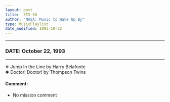 ```yaml
---
layout: post
title:  STS-58
author: "NASA: Music to Wake Up By"
type: MusicPlaylist
date_modified: 1993-10-22
---
```


----
### DATE: October 22, 1993
----
✵ Jump In the Line by Harry Belafonte  &nbsp;<br />✺ Doctor! Doctor! by Thompson Twins

#### Comment:
* No mission comment
